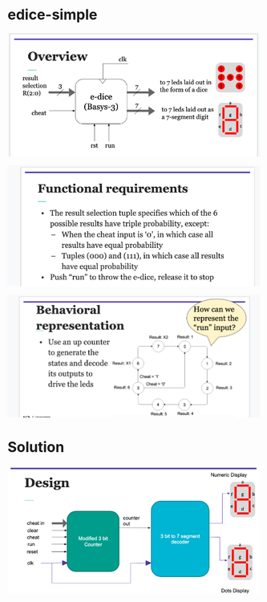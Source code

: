 # edice-simple

![Repo List](diagram/edice1.png)

![Repo List](diagram/edice1.1.png)

![Repo List](diagram/edice1.2.png)

# Solution

![Repo List](diagram/edice1.3.png)
